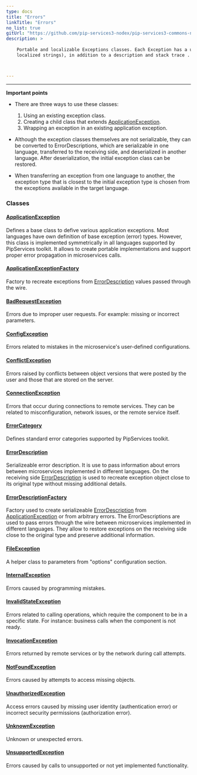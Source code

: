 ```yaml
---
type: docs
title: "Errors"
linkTitle: "Errors"
no_list: true
gitUrl: "https://github.com/pip-services3-nodex/pip-services3-commons-nodex"
description: >
    
    Portable and localizable Exceptions classes. Each Exception has a unique string code and details array (which can be used for creating 
    localized strings), in addition to a description and stack trace . 



---
```

---

<div class="module-body"> 

**Important points**

- There are three ways to use these classes:
    1. Using an existing exception class.
    2. Creating a child class that extends [ApplicationException](application_exception).
    3. Wrapping an exception in an existing application exception.

- Although the exception classes themselves are not serializable, they can be converted to ErrorDescriptions, which are serializable in one language, transferred to the receiving side, and deserialized in another language. After deserialization, the initial exception class can be restored. 

- When transferring an exception from one language to another, the exception type that is closest to the initial exception type is chosen from the exceptions available in the target language.


### Classes

#### [ApplicationException](application_exception)
Defines a base class to defive various application exceptions.
Most languages have own definition of base exception (error) types.
However, this class is implemented symmetrically in all languages
supported by PipServices toolkit. It allows to create portable implementations
and support proper error propagation in microservices calls.

#### [ApplicationExceptionFactory](application_exception_factory)
Factory to recreate exceptions from [ErrorDescription](error_description) values passed through the wire.

#### [BadRequestException](badRequest_exception)
Errors due to improper user requests. 
For example: missing or incorrect parameters.

#### [ConfigException](config_exception)
Errors related to mistakes in the microservice's user-defined configurations.

#### [ConflictException](conflict_exception)
Errors raised by conflicts between object versions that were
posted by the user and those that are stored on the server.

#### [ConnectionException](connection_exception)
Errors that occur during connections to remote services.
They can be related to misconfiguration, network issues, or the remote service itself.

#### [ErrorCategory](error_category)
Defines standard error categories supported by PipServices toolkit.

#### [ErrorDescription](error_description)
Serializeable error description. It is use to pass information about errors
between microservices implemented in different languages. On the receiving side
[ErrorDescription](error_description) is used to recreate exception object close to its original type
without missing additional details.

#### [ErrorDescriptionFactory](error_description_factory)
Factory used to create serializeable [ErrorDescription](error_description) from
[ApplicationException](application_exception) or from arbitrary errors.
The ErrorDescriptions are used to pass errors through the wire between microservices
implemented in different languages. They allow to restore exceptions on the receiving side
close to the original type and preserve additional information.

#### [FileException](file_exception)
A helper class to parameters from "options" configuration section.

#### [InternalException](internal_exception)
Errors caused by programming mistakes.

#### [InvalidStateException](invalid_state_exception)
Errors related to calling operations, which require the component to be in a specific state.
For instance: business calls when the component is not ready.

#### [InvocationException](invocation_exception)
Errors returned by remote services or by the network during call attempts.

#### [NotFoundException](not_found_exception)
Errors caused by attempts to access missing objects.

#### [UnauthorizedException](unauthorized_exception)
Access errors caused by missing user identity (authentication error) or incorrect security permissions (authorization error).

#### [UnknownException](unknown_exception)
Unknown or unexpected errors.

#### [UnsupportedException](unsupported_exception)
Errors caused by calls to unsupported or not yet implemented functionality.

</div>
